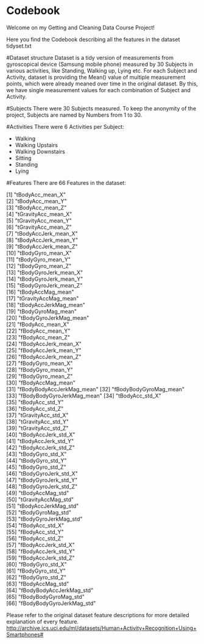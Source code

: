 Codebook
========================================

Welcome on my Getting and Cleaning Data Course Project!

Here you find the Codebook describing all the features in the dataset tidyset.txt

#Dataset structure
Dataset is a tidy version of measurements from gyroscopical device (Samsung mobile phone) measured by 30 Subjects in various activities, like Standing, Walking up, Lying etc.
For each Subject and Activity, dataset is providing the Mean() value of multiple measurement points, which were already meaned over time in the original dataset.
By this, we have single measurement values for each combination of Subject and Activity.

#Subjects
There were 30 Subjects measured. To keep the anonymity of the project, Subjects are named by Numbers from 1 to 30.

#Activities
There were 6 Activities per Subject:

* Walking
* Walking Upstairs
* Walking Downstairs
* Sitting
* Standing
* Lying

#Features
There are 66 Features in the dataset:

 [1] "tBodyAcc_mean_X"          
 [2] "tBodyAcc_mean_Y"          
 [3] "tBodyAcc_mean_Z"          
 [4] "tGravityAcc_mean_X"       
 [5] "tGravityAcc_mean_Y"       
 [6] "tGravityAcc_mean_Z"       
 [7] "tBodyAccJerk_mean_X"      
 [8] "tBodyAccJerk_mean_Y"      
 [9] "tBodyAccJerk_mean_Z"      
[10] "tBodyGyro_mean_X"         
[11] "tBodyGyro_mean_Y"         
[12] "tBodyGyro_mean_Z"         
[13] "tBodyGyroJerk_mean_X"     
[14] "tBodyGyroJerk_mean_Y"     
[15] "tBodyGyroJerk_mean_Z"     
[16] "tBodyAccMag_mean"         
[17] "tGravityAccMag_mean"      
[18] "tBodyAccJerkMag_mean"     
[19] "tBodyGyroMag_mean"        
[20] "tBodyGyroJerkMag_mean"    
[21] "fBodyAcc_mean_X"          
[22] "fBodyAcc_mean_Y"          
[23] "fBodyAcc_mean_Z"          
[24] "fBodyAccJerk_mean_X"      
[25] "fBodyAccJerk_mean_Y"      
[26] "fBodyAccJerk_mean_Z"      
[27] "fBodyGyro_mean_X"         
[28] "fBodyGyro_mean_Y"         
[29] "fBodyGyro_mean_Z"         
[30] "fBodyAccMag_mean"         
[31] "fBodyBodyAccJerkMag_mean" 
[32] "fBodyBodyGyroMag_mean"    
[33] "fBodyBodyGyroJerkMag_mean"
[34] "tBodyAcc_std_X"           
[35] "tBodyAcc_std_Y"           
[36] "tBodyAcc_std_Z"           
[37] "tGravityAcc_std_X"        
[38] "tGravityAcc_std_Y"        
[39] "tGravityAcc_std_Z"        
[40] "tBodyAccJerk_std_X"       
[41] "tBodyAccJerk_std_Y"       
[42] "tBodyAccJerk_std_Z"       
[43] "tBodyGyro_std_X"          
[44] "tBodyGyro_std_Y"          
[45] "tBodyGyro_std_Z"          
[46] "tBodyGyroJerk_std_X"      
[47] "tBodyGyroJerk_std_Y"      
[48] "tBodyGyroJerk_std_Z"      
[49] "tBodyAccMag_std"          
[50] "tGravityAccMag_std"       
[51] "tBodyAccJerkMag_std"      
[52] "tBodyGyroMag_std"         
[53] "tBodyGyroJerkMag_std"     
[54] "fBodyAcc_std_X"           
[55] "fBodyAcc_std_Y"           
[56] "fBodyAcc_std_Z"           
[57] "fBodyAccJerk_std_X"       
[58] "fBodyAccJerk_std_Y"       
[59] "fBodyAccJerk_std_Z"       
[60] "fBodyGyro_std_X"          
[61] "fBodyGyro_std_Y"          
[62] "fBodyGyro_std_Z"          
[63] "fBodyAccMag_std"          
[64] "fBodyBodyAccJerkMag_std"  
[65] "fBodyBodyGyroMag_std"     
[66] "fBodyBodyGyroJerkMag_std" 

Please refer to the original dataset feature descriptions for more detailed explanation of every feature.
http://archive.ics.uci.edu/ml/datasets/Human+Activity+Recognition+Using+Smartphones#
